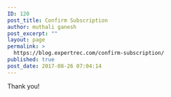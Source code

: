 ```yaml
---
ID: 120
post_title: Confirm Subscription
author: muthali ganesh
post_excerpt: ""
layout: page
permalink: >
  https://blog.expertrec.com/confirm-subscription/
published: true
post_date: 2017-08-26 07:04:14
---
```

Thank you!
